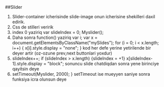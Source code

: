 ##Slider
1. Slider-container icherisinde slide-image onun icherisine shekilleri daxil edirik. 
2. Css de stilleri veririk 
3. index 0 yaziriq 
var slideIndex = 0;
Myslider(); 
4. Daha sonra function() yaziriq 
  var i;
  var x = document.getElementsByClassName("mySlides");
  for (i = 0; i < x.length; i++) {
    x[i].style.display = "none";
  }
kod her defe yerine yetirilende bir deyer artir (oz-ozune prev,next buttonlari yoxdur)
5. slideIndex++;
  if (slideIndex > x.length) {slideIndex = +1}
  x[slideIndex-1].style.display = "block"; 
sonuncu slide chatdiqdan sonra yene birinciye qayitsin deye 
6. setTimeout(Myslider, 2000);
} setTimeout ise mueyyen saniye sonra funksiya icra olunsun deye 
